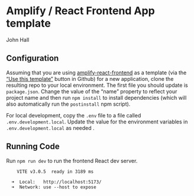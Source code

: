 # Amplify / React Frontend App template
John Hall

## Configuration

Assuming that you are using
[amplify-react-frontend](https://github.com/ruralinnovation/amplify-react-frontend)
as a template (via the [“Use this
template”](https://github.com/new?template_name=amplify-react-frontend&template_owner=ruralinnovation&owner=ruralinnovation)
button in Github) for a new application, clone the resulting repo to
your local environment. The first file you should update is
`package.json`. Change the value of the “name” property to reflect your
project name and then run `npm install` to install dependencies (which
will also automatically run the `postinstall` npm script).

For local development, copy the `.env` file to a file called
`.env.development.local`. Update the value for the environment variables
in `.env.development.local` as needed .

## Running Code

Run `npm run dev` to run the frontend React dev server.


        VITE v3.0.5  ready in 3189 ms

      ➜  Local:   http://localhost:5173/
      ➜  Network: use --host to expose

